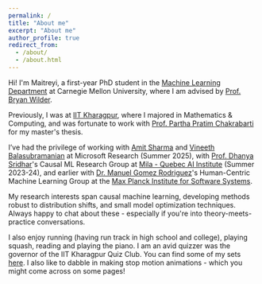 ```yaml
---
permalink: /
title: "About me"
excerpt: "About me"
author_profile: true
redirect_from: 
  - /about/
  - /about.html
---
```


<!-- This is the front page of a website that is powered by the [academicpages template](https://github.com/academicpages/academicpages.github.io) and hosted on GitHub pages. [GitHub pages](https://pages.github.com) is a free service in which websites are built and hosted from code and data stored in a GitHub repository, automatically updating when a new commit is made to the respository. This template was forked from the [Minimal Mistakes Jekyll Theme](https://mmistakes.github.io/minimal-mistakes/) created by Michael Rose, and then extended to support the kinds of content that academics have: publications, talks, teaching, a portfolio, blog posts, and a dynamically-generated CV. You can fork [this repository](https://github.com/academicpages/academicpages.github.io) right now, modify the configuration and markdown files, add your own PDFs and other content, and have your own site for free, with no ads! An older version of this template powers my own personal website at [stuartgeiger.com](http://stuartgeiger.com), which uses [this Github repository](https://github.com/staeiou/staeiou.github.io). -->
<!-- 
About me. -->
<!-- ====== -->
Hi! I'm Maitreyi, a first-year PhD student in the [Machine Learning Department](https://www.ml.cmu.edu/) at Carnegie Mellon University, where I am advised by [Prof. Bryan Wilder](https://bryanwilder.github.io/). 

Previously, I was at [IIT Kharagpur](https://www.iitkgp.ac.in/), where I majored in Mathematics & Computing, and was fortunate to work with [Prof. Partha Pratim Chakrabarti](https://cse.iitkgp.ac.in/~ppchak/) for my master's thesis. 

I’ve had the privilege of working with [Amit Sharma](https://amitsharma.in/) and [Vineeth Balasubramanian](https://people.iith.ac.in/vineethnb/) at Microsoft Research (Summer 2025), with [Prof. Dhanya Sridhar](https://www.dsridhar.com/)'s Causal ML Research Group at [Mila - Quebec AI Institute](https://mila.quebec/en/) (Summer 2023-24), and earlier with [Dr. Manuel Gomez Rodriguez](https://people.mpi-sws.org/~manuelgr/)'s Human-Centric Machine Learning Group at the [Max Planck Institute for Software Systems](https://www.mpi-sws.org/).

My research interests span causal machine learning, developing methods robust to distribution shifts, and small model optimization techniques. Always happy to chat about these - especially if you're into theory-meets-practice conversations.

I also enjoy running (having run track in high school and college), playing squash, reading and playing the piano. I am an avid quizzer was the governor of the IIT Kharagpur Quiz Club. You can find some of my sets [here](https://sites.google.com/view/maitreyiswaroop/quizzing). I also like to dabble in making stop motion animations - which you might come across on some pages!

